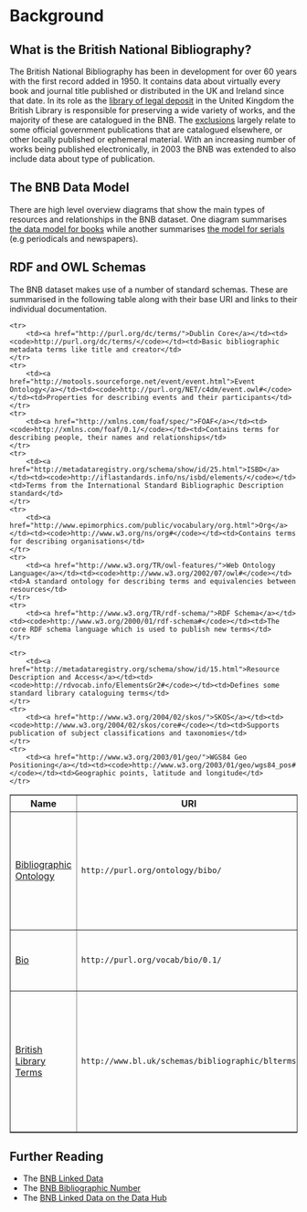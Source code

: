# Background

## What is the British National Bibliography?

The British National Bibliography has been in development for over 60 years with the first record added in 1950. It contains data about virtually every book and journal title published or distributed in the UK and Ireland since that date. In its role as the [library of legal deposit](http://www.bl.uk/aboutus/stratpolprog/legaldep/) in the United Kingdom the British Library is responsible for preserving a wide variety of works, and the majority of these are catalogued in the BNB. The [exclusions](http://www.bl.uk/bibliographic/exclude.html) largely relate to some official government publications that are catalogued elsewhere, or other locally published or ephemeral material. With an increasing number of works being published electronically, in 2003 the BNB was extended to also include data about type of publication.

## The BNB Data Model

There are high level overview diagrams that show the main types of resources and relationships in the BNB dataset. One diagram summarises [the data model for books](http://www.bl.uk/bibliographic/pdfs/bldatamodelbook.pdf) while another summarises [the model for serials](http://www.bl.uk/bibliographic/pdfs/bldatamodelserial.pdf) (e.g periodicals and newspapers).

## RDF and OWL Schemas

The BNB dataset makes use of a number of standard schemas. These are summarised in the following table along with their base URI and links to their individual documentation.

<table border="1">
	<tr>
		<th>Name</th><th>URI</th><th>Role</th>
	</tr>
	<tr>
		<td><a href="http://bibliontology.com/">Bibliographic Ontology</a></td><td><code>http://purl.org/ontology/bibo/</code></td><td>A rich vocabulary for describing many types of publication and their related metadata</td>
	</tr>
	<tr>
		<td><a href="http://vocab.org/bio/0.1/.html">Bio</a></td><td><code>http://purl.org/vocab/bio/0.1/</code></td><td>Contains terms for publishing biographical information</td>
	</tr>
	<tr>
		<td><a href="http://www.bl.uk/schemas/">British Library Terms</a></td><td><code>http://www.bl.uk/schemas/bibliographic/blterms</code></td><td>A new schema published by the British Library which contains some terms not covered in the other vocabularies</td>
	</tr>

	<tr>
		<td><a href="http://purl.org/dc/terms/">Dublin Core</a></td><td><code>http://purl.org/dc/terms/</code></td><td>Basic bibliographic metadata terms like title and creator</td>
	</tr>
	<tr>
		<td><a href="http://motools.sourceforge.net/event/event.html">Event Ontology</a></td><td><code>http://purl.org/NET/c4dm/event.owl#</code></td><td>Properties for describing events and their participants</td>
	</tr>
	<tr>
		<td><a href="http://xmlns.com/foaf/spec/">FOAF</a></td><td><code>http://xmlns.com/foaf/0.1/</code></td><td>Contains terms for describing people, their names and relationships</td>
	</tr>
	<tr>
		<td><a href="http://metadataregistry.org/schema/show/id/25.html">ISBD</a></td><td><code>http://iflastandards.info/ns/isbd/elements/</code></td><td>Terms from the International Standard Bibliographic Description standard</td>
	</tr>
	<tr>
		<td><a href="http://www.epimorphics.com/public/vocabulary/org.html">Org</a></td><td><code>http://www.w3.org/ns/org#</code></td><td>Contains terms for describing organisations</td>
	</tr>
	<tr>
		<td><a href="http://www.w3.org/TR/owl-features/">Web Ontology Language</a></td><td><code>http://www.w3.org/2002/07/owl#</code></td><td>A standard ontology for describing terms and equivalencies between resources</td>
	</tr>
	<tr>
		<td><a href="http://www.w3.org/TR/rdf-schema/">RDF Schema</a></td><td><code>http://www.w3.org/2000/01/rdf-schema#</code></td><td>The core RDF schema language which is used to publish new terms</td>
	</tr>

	<tr>
		<td><a href="http://metadataregistry.org/schema/show/id/15.html">Resource Description and Access</a></td><td><code>http://rdvocab.info/ElementsGr2#</code></td><td>Defines some standard library cataloguing terms</td>
	</tr>
	<tr>
		<td><a href="http://www.w3.org/2004/02/skos/">SKOS</a></td><td><code>http://www.w3.org/2004/02/skos/core#</code></td><td>Supports publication of subject classifications and taxonomies</td>
	</tr>
	<tr>
		<td><a href="http://www.w3.org/2003/01/geo/">WGS84 Geo Positioning</a></td><td><code>http://www.w3.org/2003/01/geo/wgs84_pos#</code></td><td>Geographic points, latitude and longitude</td>
	</tr>
</table>

## Further Reading

* The [BNB Linked Data](http://www.bl.uk/bibliographic/datafree.html#lod)
* The [BNB Bibliographic Number](http://www.bl.uk/bibliographic/bnbstruct.html)
* The [BNB Linked Data on the Data Hub](http://datahub.io/dataset/bluk-bnb)
